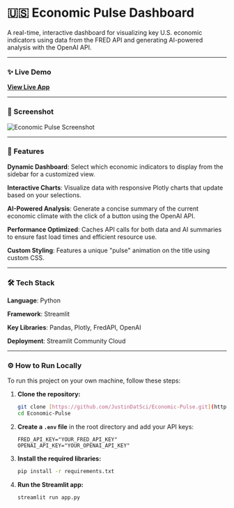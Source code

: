 # 🇺🇸 Economic Pulse Dashboard

A real-time, interactive dashboard for visualizing key U.S. economic indicators using data from the FRED API and generating AI-powered analysis with the OpenAI API.

---

### **✨ Live Demo**

**[View Live App](https://economic-pulse.streamlit.app/)**

---

### **📸 Screenshot**

![Economic Pulse Screenshot](https://github.com/user-attachments/assets/6706740d-22d3-4d41-bd2e-11380f6e9f4e)

---

### **🚀 Features**

**Dynamic Dashboard**: Select which economic indicators to display from the sidebar for a customized view.

**Interactive Charts**: Visualize data with responsive Plotly charts that update based on your selections.

**AI-Powered Analysis**: Generate a concise summary of the current economic climate with the click of a button using the OpenAI API.

**Performance Optimized**: Caches API calls for both data and AI summaries to ensure fast load times and efficient resource use.

**Custom Styling**: Features a unique "pulse" animation on the title using custom CSS.

---

### **🛠️ Tech Stack**

**Language**: Python

**Framework**: Streamlit

**Key Libraries**: Pandas, Plotly, FredAPI, OpenAI

**Deployment**: Streamlit Community Cloud

---

### **⚙️ How to Run Locally**

To run this project on your own machine, follow these steps:

1.  **Clone the repository:**
    ```bash
    git clone [https://github.com/JustinDatSci/Economic-Pulse.git](https://github.com/JustinDatSci/Economic-Pulse.git)
    cd Economic-Pulse
    ```

2.  **Create a `.env` file** in the root directory and add your API keys:
    ```
    FRED_API_KEY="YOUR_FRED_API_KEY"
    OPENAI_API_KEY="YOUR_OPENAI_API_KEY"
    ```

3.  **Install the required libraries:**
    ```bash
    pip install -r requirements.txt
    ```

4.  **Run the Streamlit app:**
    ```bash
    streamlit run app.py
    ```
